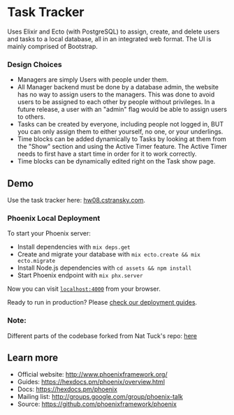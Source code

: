 # Task Tracker  
Uses Elixir and Ecto (with PostgreSQL) to assign, create, and delete users and
tasks to a local database, all in an integrated web format. The UI is mainly
comprised of Bootstrap.

### Design Choices
+ Managers are simply Users with people under them.
+ All Manager backend must be done by a database admin, the website has no way
to assign users to the managers. This was done to avoid users to be assigned to
each other by people without privileges. In a future release, a user with an
"admin" flag would be able to assign users to others.
+ Tasks can be created by everyone, including people not logged in, BUT you can
only assign them to either yourself, no one, or your underlings.
+ Time blocks can be added dynamically to Tasks by looking at them from the
"Show" section and using the Active Timer feature. The Active Timer needs to
first have a start time in order for it to work correctly.
+ Time blocks can be dynamically edited right on the Task show page.

## Demo

Use the task tracker here: [hw08.cstransky.com](http://hw08.cstransky.com).

### Phoenix Local Deployment
To start your Phoenix server:

  * Install dependencies with `mix deps.get`
  * Create and migrate your database with `mix ecto.create && mix ecto.migrate`
  * Install Node.js dependencies with `cd assets && npm install`
  * Start Phoenix endpoint with `mix phx.server`

Now you can visit [`localhost:4000`](http://localhost:4000) from your browser.

Ready to run in production? Please [check our deployment guides](https://hexdocs.pm/phoenix/deployment.html).

### Note:
Different parts of the codebase forked from Nat Tuck's repo: [here](https://github.com/NatTuck/husky_shop)

## Learn more

  * Official website: http://www.phoenixframework.org/
  * Guides: https://hexdocs.pm/phoenix/overview.html
  * Docs: https://hexdocs.pm/phoenix
  * Mailing list: http://groups.google.com/group/phoenix-talk
  * Source: https://github.com/phoenixframework/phoenix
